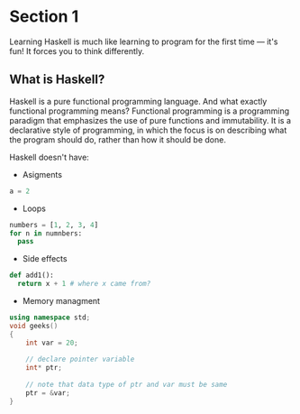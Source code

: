# Section 1

Learning Haskell is much like learning to program for the first time — it's fun! It forces you to think differently.

## What is Haskell?

Haskell is a pure functional programming language. And what exactly functional programming means? 
Functional programming is a programming paradigm that emphasizes the use of pure functions and immutability.
It is a declarative style of programming, in which the focus is on describing what the program should do,
rather than how it should be done.

Haskell doesn't have:

- Asigments
```python
a = 2
```
- Loops
```python
numbers = [1, 2, 3, 4]
for n in numnbers:
  pass
```
- Side effects
```python
def add1():
  return x + 1 # where x came from?
```
- Memory managment
```cpp
using namespace std;
void geeks()
{
    int var = 20;
  
    // declare pointer variable
    int* ptr;
  
    // note that data type of ptr and var must be same
    ptr = &var;
}
```



